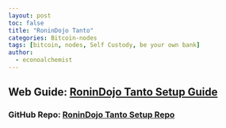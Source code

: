```yaml
---
layout: post
toc: false
title: "RoninDojo Tanto"
categories: Bitcoin-nodes
tags: [bitcoin, nodes, Self Custody, be your own bank]
author:
  - econoalchemist
---
```

## Web Guide: [RoninDojo Tanto Setup Guide](https://tanto.econoalchemist.com)
### GitHub Repo: [RoninDojo Tanto Setup Repo](https://github.com/econoalchemist/RoninDojo-Tanto)
